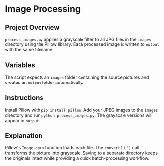 # Image Processing

## Project Overview
`process_images.py` applies a grayscale filter to all JPG files in the `images` directory using the Pillow library. Each processed image is written to `output` with the same filename.

## Variables
The script expects an `images` folder containing the source pictures and creates an `output` folder automatically.

## Instructions
Install Pillow with `pip install pillow`. Add your JPEG images to the `images` directory and run `python process_images.py`. The grayscale versions will appear in `output`.

## Explanation
Pillow's `Image.open` function loads each file. The `convert('L')` call transforms the picture into grayscale. Saving to a separate directory keeps the originals intact while providing a quick batch-processing workflow.
